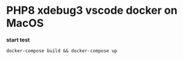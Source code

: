 # PHP8 xdebug3 vscode docker on MacOS

**start test**
```
docker-compose build && docker-compose up
```
